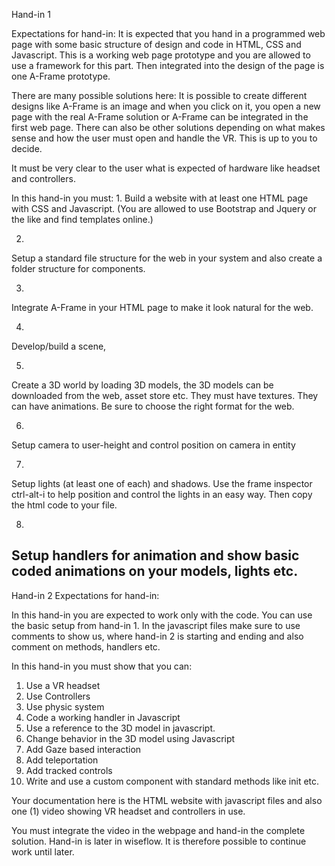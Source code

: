 Hand-in 1

Expectations for hand-in:
It is expected that you hand in a programmed web page with some basic structure of design and 
code in HTML, CSS and Javascript. This is a working web page prototype and you are allowed to use a framework for this part. 
Then integrated into the design of the page is one A-Frame prototype. 

There are many possible solutions here: 
It is possible to create different designs like A-Frame is an image and when you click on it, 
you open a new page with the real A-Frame solution or A-Frame can be integrated in the first web page. 
There can also be other solutions depending on what makes sense and how the user must open and handle the VR. 
This is up to you to decide.

It must be very clear to the user what is expected of hardware like headset and controllers.

In this hand-in you must: 
1.
Build a website with at least one HTML page with CSS and Javascript. (You are allowed to use Bootstrap and Jquery or the like and find templates online.)  

2.
Setup a standard file structure for the web in your system and also create a folder structure for components.

3.
Integrate A-Frame in your HTML page to make it look natural for the web.

4.
Develop/build a scene, 

5.
Create a 3D world by loading 3D models, the 3D models can be downloaded from the web, asset store etc. 
They must have textures. They can have animations. Be sure to choose the right format for the web.

6.
Setup camera to user-height and control position on camera in entity

7.
Setup lights (at least one of each) and shadows. Use the frame inspector ctrl-alt-i to help 
position and control the lights in an easy way. Then copy the html code to your file. 

8.
Setup handlers for animation and show basic coded animations on your models, lights etc.
-----------------------------------------------------------------------------

Hand-in 2
Expectations for hand-in:

In this hand-in you are expected to work only with the code. You can use the basic setup from hand-in 1. 
In the javascript files make sure to use comments to show us, where hand-in 2 is starting and ending 
and also comment on methods, handlers etc.  

In this hand-in you must show that you can:
1. Use a VR headset
2. Use Controllers
3. Use physic system
4. Code a working handler in Javascript
5. Use a reference to the 3D model in javascript.
6. Change behavior in the 3D model using Javascript
7. Add Gaze based interaction
8. Add teleportation
9. Add tracked controls
10. Write and use a custom component with standard methods like init etc.

Your documentation here is the HTML website with javascript files and also one (1) video showing VR headset and controllers in use. 

You must integrate the video in the webpage and hand-in the 
complete solution. 
Hand-in is later in wiseflow. It is therefore possible to continue work until later.